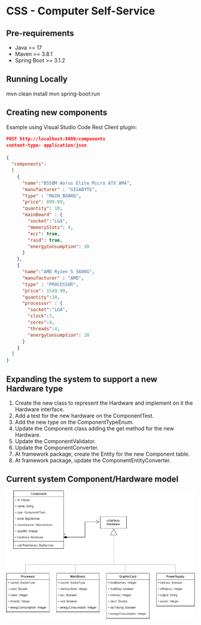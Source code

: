 # CSS - Computer Self-Service

## Pre-requirements
- Java >= 17
- Maven >= 3.8.1
- Spring Boot >= 3.1.2

## Running Locally
mvn clean install
mvn spring-boot:run

## Creating new components
Example using Visual Studio Code Rest Client plugin:
```json
POST http://localhost:8080/components
content-type: application/json

{
  "components": 
  [
    { 
      "name":"B550M Aorus Elite Micro ATX AM4", 
      "manufacturer" : "GIGABYTE",
      "type" : "MAIN_BOARD",
      "price": 899.99, 
      "quantity": 10,
      "mainBoard" : {
        "socket":"LGA",
        "memorySlots": 4,
        "ecc": true,
        "raid": true,
        "energyConsumption": 30
      }
    },
    { 
      "name":"AMD Ryzen 5 5600G", 
      "manufacturer" : "AMD",
      "type" : "PROCESSOR",
      "price": 1549.99, 
      "quantity":10,
      "processor" : {
        "socket":"LGA",
        "clock":3,
        "cores":4,
        "threads":4,
        "energyConsumption": 20      
      }
    }
  ]    
}
```
## Expanding the system to support a new Hardware type
1. Create the new class to represent the Hardware and implement on it the Hardware interface.
2. Add a test for the new hardware on the ComponentTest.
3. Add the new type on the ComponentTypeEnum. 
4. Update the Component class adding the get method for the new Hardware.
5. Update the ComponentValidator.
6. Update the ComponentConverter.
7. At framework package, create the Entity for the new Component table.
8. At framework package, update the ComponentEntityConverter.

## Current system Component/Hardware model
![System model](oop-model.png "Current system model")

